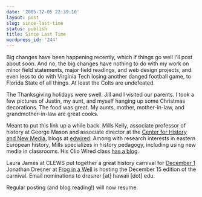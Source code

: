 ```yaml
---
date: '2005-12-05 22:39:16'
layout: post
slug: since-last-time
status: publish
title: Since Last Time
wordpress_id: '244'
---
```


Big changes have been happening recently, which if things go well I'll post about soon. And no, the big changes have nothing to do with my work on minor field statements, major field readings, and web design projects, and even less to do with Virginia Tech losing another danged football game, to Florida State of all things. At least the Colts are undefeated.




The Thanksgiving holidays were swell. Jill and I visited our parents. I took a few pictures of Justin, my aunt, and myself hanging up some Christmas decorations. The food was great. My aunts, mother, mother-in-law, and grandmother-in-law are great cooks.




Meant to put this link up a while back. Mills Kelly, associate professor of history at George Mason and associate director at the [Center for History and New Media](http://chnm.gmu.edu), blogs at [edwired](http://chnm.gmu.edu/history/faculty/kelly/blogs/edwired/). Among with research interests in eastern European history, Mills specializes in history pedagogy, including using new media in classrooms. His Clio Wired class [has a blog](http://chnm.gmu.edu/history/faculty/kelly/blogs/h696f05/).




Laura James at CLEWS put together a great history carnival for [December 1](http://laurajames.typepad.com/clews/2005/12/history_carniva.html) Jonathan Dresner at [Frog in a Well](http://www.froginawell.net/korea/) is hosting the December 15 edition of the carnival. Email nominations to dresner [at] hawaii [dot] edu.




Regular posting (and blog reading!) will now resume.
